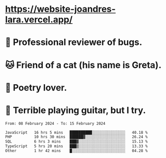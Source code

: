 # https://website-joandres-lara.vercel.app/
# 🐛 Professional reviewer of bugs.
# 🐱 Friend of a cat (his name is Greta).
# 📜 Poetry lover.
# 🎸 Terrible playing guitar, but I try.

<!--START_SECTION:waka-->

```txt
From: 08 February 2024 - To: 15 February 2024

JavaScript   16 hrs 5 mins   ██████████░░░░░░░░░░░░░░░   40.18 %
PHP          10 hrs 30 mins  ██████▓░░░░░░░░░░░░░░░░░░   26.24 %
SQL          6 hrs 3 mins    ███▓░░░░░░░░░░░░░░░░░░░░░   15.13 %
TypeScript   5 hrs 20 mins   ███▒░░░░░░░░░░░░░░░░░░░░░   13.33 %
Other        1 hr 42 mins    █░░░░░░░░░░░░░░░░░░░░░░░░   04.28 %
```

<!--END_SECTION:waka-->
